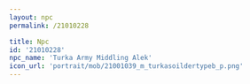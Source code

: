 ```yaml
---
layout: npc
permalink: /21010228

title: Npc
id: '21010228'
npc_name: 'Turka Army Middling Alek'
icon_url: 'portrait/mob/21001039_m_turkasoildertypeb_p.png'
---
```


